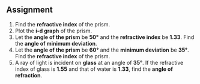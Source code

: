 ## Assignment


<ol>
  <li>
    Find the <strong>refractive index</strong> of the prism.
  </li>

  <li>
    Plot the <strong>i-d graph</strong> of the prism.
  </li>

  <li>
    Let the <strong>angle of the prism</strong> be <strong>50°</strong> and the <strong>refractive index</strong> be <strong>1.33</strong>. 
    Find the <strong>angle of minimum deviation</strong>.
  </li>

  <li>
    Let the <strong>angle of the prism</strong> be <strong>60°</strong> and the <strong>minimum deviation</strong> be <strong>35°</strong>. 
    Find the <strong>refractive index</strong> of the prism.
  </li>

  <li>
    A ray of light is incident on <strong>glass</strong> at an angle of <strong>35°</strong>. 
    If the refractive index of glass is <strong>1.55</strong> and that of water is <strong>1.33</strong>, 
    find the <strong>angle of refraction</strong>.
  </li>
</ol>


